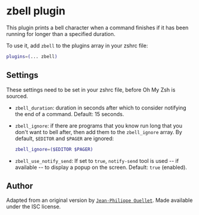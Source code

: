 # zbell plugin

This plugin prints a bell character when a command finishes if it has been
running for longer than a specified duration.

To use it, add `zbell` to the plugins array in your zshrc file:

```zsh
plugins=(... zbell)
```

## Settings

These settings need to be set in your zshrc file, before Oh My Zsh is sourced.

-   `zbell_duration`: duration in seconds after which to consider notifying the
    end of a command. Default: 15 seconds.

-   `zbell_ignore`: if there are programs that you know run long that you don't
    want to bell after, then add them to the `zbell_ignore` array. By default,
    `$EDITOR` and `$PAGER` are ignored:

    ```zsh
    zbell_ignore=($EDITOR $PAGER)
    ```

-   `zbell_use_notify_send`: If set to `true`, `notify-send` tool is used -- if
    available -- to display a popup on the screen. Default: `true` (enabled).

## Author

Adapted from an original version by
[`Jean-Philippe Ouellet`](https://github.com/jpouellet). Made available under the
ISC license.
